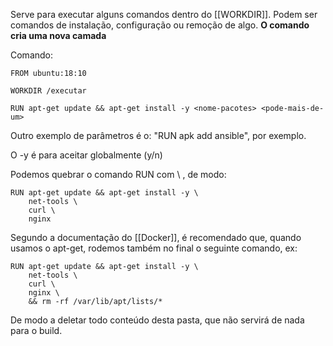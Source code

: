 Serve para executar alguns comandos dentro do [[WORKDIR]]. Podem ser comandos de instalação, configuração ou remoção de algo.
**O comando cria uma nova camada**

Comando:
```
FROM ubuntu:18:10

WORKDIR /executar

RUN apt-get update && apt-get install -y <nome-pacotes> <pode-mais-de-um>
```

Outro exemplo de parâmetros é o: "RUN apk add ansible", por exemplo.

O -y é para aceitar globalmente (y/n)

Podemos quebrar o comando RUN com \ , de modo:

```
RUN apt-get update && apt-get install -y \ 
	net-tools \
	curl \
	nginx
```


Segundo a documentação do [[Docker]], é recomendado que, quando usamos o apt-get, rodemos também no final o seguinte comando, ex:
```
RUN apt-get update && apt-get install -y \ 
	net-tools \
	curl \
	nginx \
	&& rm -rf /var/lib/apt/lists/*
```
De modo a deletar todo conteúdo desta pasta, que não servirá de nada para o build.